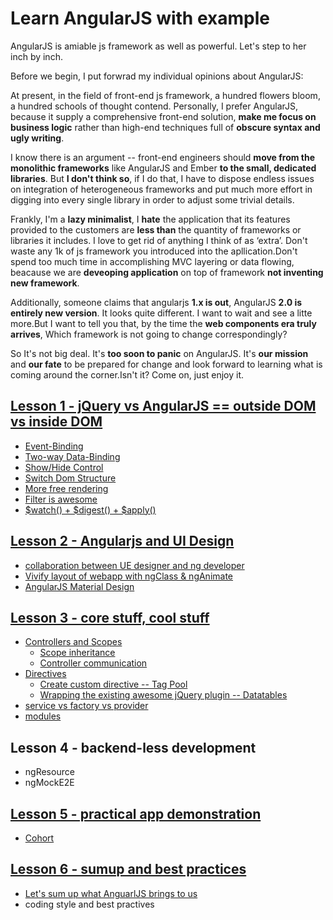 # Learn AngularJS with example
AngularJS is amiable js framework as well as powerful. Let's step to her inch by inch.

Before we begin, I put forwrad my individual opinions about AngularJS:

At present, in the field of front-end js framework, a hundred flowers bloom, a hundred schools of thought contend. Personally, I prefer AngularJS, because it supply a comprehensive front-end solution, **make me focus on business logic** rather than high-end techniques full of **obscure syntax and ugly writing**. 

I know there is an argument -- front-end engineers should **move from the monolithic frameworks** like AngularJS and Ember **to the small, dedicated libraries**. But **I don't think so**, if I do that, I have to dispose endless issues on integration of heterogeneous frameworks and put much more effort in digging into every single library in order to adjust some trivial details.

Frankly, I'm a **lazy minimalist**, I **hate** the application that its features provided to the customers are **less than** the quantity of frameworks or libraries it includes. I love to get rid of anything I think of as ‘extra’. Don't waste any 1k of js framework you introduced into the apllication.Don't spend too much time in accomplishing MVC layering or data flowing, beacause we are **deveoping application** on top of framework **not inventing new framework**.

Additionally, someone claims that angularjs **1.x is out**, AngularJS **2.0 is entirely new version**. It looks quite different. I want to wait and see a litte more.But I want to tell you that, by the time the **web components era truly arrives**, Which framework is not going to change correspondingly? 

So It's not big deal. It's **too soon to panic** on AngularJS. It's **our mission** and **our fate** to be prepared for change and look forward to learning what is coming around the corner.Isn't it? Come on, just enjoy it.


## [Lesson 1 - jQuery vs AngularJS == outside DOM vs inside DOM](https://dabeng.github.io/learn-angularjs-with-example/outside-dom-vs-inside-dom/)
* [Event-Binding](https://dabeng.github.io/learn-angularjs-with-example/outside-dom-vs-inside-dom/index.html#event-bind)
* [Two-way Data-Binding](https://dabeng.github.io/learn-angularjs-with-example/outside-dom-vs-inside-dom/index.html#data-bind)
* [Show/Hide Control](https://dabeng.github.io/learn-angularjs-with-example/outside-dom-vs-inside-dom/index.html#show-hide)
* [Switch Dom Structure](https://dabeng.github.io/learn-angularjs-with-example/outside-dom-vs-inside-dom/index.html#switch-dom)
* [More free rendering](https://dabeng.github.io/learn-angularjs-with-example/outside-dom-vs-inside-dom/index.html#free-render)
* [Filter is awesome](https://dabeng.github.io/learn-angularjs-with-example/outside-dom-vs-inside-dom/index.html#filter)
* [$watch() + $digest() + $apply()](https://dabeng.github.io/learn-angularjs-with-example/outside-dom-vs-inside-dom/#watcher)

## [Lesson 2 - Angularjs and UI Design](https://dabeng.github.io/learn-angularjs-with-example/angularjs-and-ui-design/collaboration)
* [collaboration between UE designer and ng developer](https://dabeng.github.io/learn-angularjs-with-example/angularjs-and-ui-design/collaboration)
* [Vivify layout of webapp with ngClass & ngAnimate](https://dabeng.github.io/learn-angularjs-with-example/angularjs-and-ui-design/animation)
* [AngularJS Material Design](https://dabeng.github.io/learn-angularjs-with-example/angularjs-and-ui-design/material-design)

## [Lesson 3 - core stuff, cool stuff](https://dabeng.github.io/learn-angularjs-with-example/core-stuff-and-cool-stuff/controller-scope)
* [Controllers and Scopes](https://dabeng.github.io/learn-angularjs-with-example/core-stuff-and-cool-stuff/controllers-and-scopes)
  * [Scope inheritance](https://dabeng.github.io/learn-angularjs-with-example/core-stuff-and-cool-stuff/controllers-and-scopes)
  * [Controller communication](https://dabeng.github.io/learn-angularjs-with-example/core-stuff-and-cool-stuff/controllers-and-scopes/)
* [Directives](https://dabeng.github.io/learn-angularjs-with-example/core-stuff-and-cool-stuff/directives)
  * [Create custom directive -- Tag Pool](https://dabeng.github.io/learn-angularjs-with-example/core-stuff-and-cool-stuff/directives)
  * [Wrapping the existing awesome jQuery plugin -- Datatables](https://dabeng.github.io/learn-angularjs-with-example/core-stuff-and-cool-stuff/directives)
* [service vs factory vs provider](https://dabeng.github.io/learn-angularjs-with-example/core-stuff-and-cool-stuff/services)
* [modules](https://dabeng.github.io/learn-angularjs-with-example/core-stuff-and-cool-stuff/modules)

## Lesson 4 - backend-less development
* ngResource
* ngMockE2E

## [Lesson 5 - practical app demonstration](https://github.com/dabeng/cohort)
* [Cohort](https://github.com/dabeng/cohort)

## [Lesson 6 - sumup and best practices](https://dabeng.github.io/learn-angularjs-with-example/best-practices/sumup.html)
* [Let's sum up what AnguarlJS brings to us](https://dabeng.github.io/learn-angularjs-with-example/best-practices/sumup.html)
* coding style and best practives
